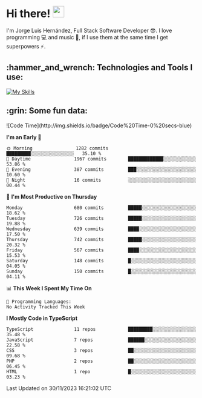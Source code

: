<h1 align="left">
 <abc>
  <br>Hi there! <img src="https://user-images.githubusercontent.com/42378118/110234147-e3259600-7f4e-11eb-95be-0c4047144dea.gif" width="30"><br>
 </abc>
</h1>

I'm Jorge Luis Hernández, Full Stack Software Developer :sunglasses:. I love programming :computer: and music :musical_score:, if I use them at the same time I get superpowers :zap:. 


<h2 align="left">:hammer_and_wrench: Technologies and Tools I use:</h2>

[![My Skills](https://skillicons.dev/icons?i=js,ts,html,css,py,vue,react,next,nest,postgres,mysql)](https://skillicons.dev)

<h2 align="left">:grin: Some fun data:</h2>
<!--START_SECTION:waka-->
![Code Time](http://img.shields.io/badge/Code%20Time-0%20secs-blue)

**I'm an Early 🐤** 

```text
🌞 Morning                1282 commits        █████████░░░░░░░░░░░░░░░░   35.10 % 
🌆 Daytime                1967 commits        █████████████░░░░░░░░░░░░   53.86 % 
🌃 Evening                387 commits         ███░░░░░░░░░░░░░░░░░░░░░░   10.60 % 
🌙 Night                  16 commits          ░░░░░░░░░░░░░░░░░░░░░░░░░   00.44 % 
```
📅 **I'm Most Productive on Thursday** 

```text
Monday                   680 commits         █████░░░░░░░░░░░░░░░░░░░░   18.62 % 
Tuesday                  726 commits         █████░░░░░░░░░░░░░░░░░░░░   19.88 % 
Wednesday                639 commits         ████░░░░░░░░░░░░░░░░░░░░░   17.50 % 
Thursday                 742 commits         █████░░░░░░░░░░░░░░░░░░░░   20.32 % 
Friday                   567 commits         ████░░░░░░░░░░░░░░░░░░░░░   15.53 % 
Saturday                 148 commits         █░░░░░░░░░░░░░░░░░░░░░░░░   04.05 % 
Sunday                   150 commits         █░░░░░░░░░░░░░░░░░░░░░░░░   04.11 % 
```


📊 **This Week I Spent My Time On** 

```text
💬 Programming Languages: 
No Activity Tracked This Week
```

**I Mostly Code in TypeScript** 

```text
TypeScript               11 repos            █████████░░░░░░░░░░░░░░░░   35.48 % 
JavaScript               7 repos             ██████░░░░░░░░░░░░░░░░░░░   22.58 % 
CSS                      3 repos             ██░░░░░░░░░░░░░░░░░░░░░░░   09.68 % 
PHP                      2 repos             ██░░░░░░░░░░░░░░░░░░░░░░░   06.45 % 
HTML                     1 repo              █░░░░░░░░░░░░░░░░░░░░░░░░   03.23 % 
```




 Last Updated on 30/11/2023 16:21:02 UTC
<!--END_SECTION:waka-->
